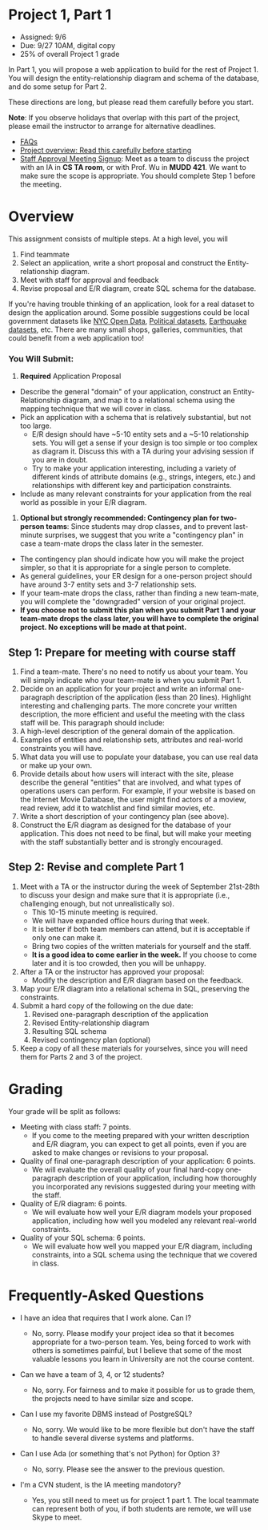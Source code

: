 # Project 1, Part 1

* Assigned: 9/6
* Due: 9/27 10AM, digital copy
* 25% of overall Project 1 grade

In Part 1, you will propose a web application to build for the rest of Project 1.  You will design the entity-relationship diagram and schema of the database, and do some setup for Part 2.

These directions are long, but please read them carefully before you start.

**Note**: If you observe holidays that overlap with this part of the project, please email the instructor to arrange for alternative deadlines.

* [FAQs](#frequently-asked-questions)
* [Project overview: Read this carefully before starting](../)
* [Staff Approval Meeting Signup](): Meet as a team to discuss the project with an IA in **CS TA room**, or with Prof. Wu in **MUDD 421**. We want to make sure the scope is appropriate. You should complete Step 1 before the meeting. 
<!--* CVN students still need to meet us for project 1 part 1, the local teammate can represent both of you. For teams that both students are remote, we will use Skype to meet. If you have a large time difference (e.g., singapore) then arrange so that the staff member knows.-->


# Overview 

This assignment consists of multiple steps.  At a high level, you will

1. Find teammate
1. Select an application, write a short proposal and construct the Entity-relationship diagram.
1. Meet with staff for approval and feedback
1. Revise proposal and E/R diagram, create SQL schema for the database.

If you're having trouble thinking of an application, look for a real dataset to design the application around.  Some possible suggestions could be local government datasets like [NYC Open Data](https://opendata.cityofnewyork.us/), [Political datasets](https://fivethirtyeight.com/features/why-were-sharing-3-million-russian-troll-tweets/), [Earthquake datasets](https://earthquake.usgs.gov/data/data.php), etc.  There are many small shops, galleries, communities, that could benefit from a web application too!


### You Will Submit:

1. **Required** Application Proposal
  * Describe the general "domain" of your application, construct an Entity-Relationship
  diagram, and map it to a relational schema using the mapping technique 
  that we will cover in class. 
  * Pick an application with a schema that is relatively substantial, but not too large. 
    * E/R design should have ~5-10 entity sets and a ~5-10 relationship sets. 
      You will get a sense if your design is too simple or too complex as diagram it.
      Discuss this with a TA during your advising session if you are in doubt.
    * Try to make your application interesting, including a variety of different kinds of attribute 
      domains (e.g., strings, integers, etc.) and relationships with different key and 
      participation constraints.
  * Include as many relevant constraints for your application from the 
    real world as possible in your E/R diagram.
1. <a name="contingency"></a> **Optional but strongly recommended: Contingency plan for two-person teams**:
  Since students may drop classes, and to prevent last-minute surprises, we suggest that you 
  write a "contingency plan" in case a team-mate drops the class  later in the semester. 
  * The contingency plan should indicate how you will make the project simpler, so that it is appropriate for a single person to complete. 
  * As general guidelines, your ER design for a one-person project should have around 3-7 
    entity sets and 3-7 relationship sets.
  * If your team-mate drops the class, rather than finding a new team-mate,
    you will complete the "downgraded" version of your original project. 
  * **If you choose not to submit this plan when you submit Part 1 and your team-mate drops the class later, you will have to complete the original project. No exceptions will be made at that point.**



## Step 1: Prepare for meeting with course staff

1. Find a team-mate. There's no need to notify us about your team. You will simply indicate who your team-mate is when you submit Part 1.
1. Decide on an application for your project and write an informal one-paragraph description of the application (less than 20 lines). Highlight interesting and challenging parts. The more concrete your written description, the more efficient and useful the meeting with the class staff will be. This paragraph should include:
  1. A high-level description of the general domain of the application. 
  1. Examples of entities and relationship sets, attributes and real-world constraints you will have.
  1. What data you will use to populate your database, you can use real data or make up your own.
  1. Provide details about how users will interact with the site, please describe the general "entities" that are involved, and what types of operations users can perform. For example, if your website is based on the Internet Movie Database, the user might find actors of a moview, read review, add it to watchlist and find similar movies, etc.
  1. Write a short description of your contingency plan (see above).
1. Construct the E/R diagram as designed for the database of your application. This does not need to be final, but will make your meeting with the staff substantially better and is strongly encouraged.
 
 
## Step 2: Revise and complete Part 1
 
1. Meet with a TA or the instructor during the week of September 21st-28th to discuss your design and make sure that it is appropriate (i.e., challenging enough, but not unrealistically so). 
    * This 10-15 minute meeting is required.
    * We will have expanded office hours during that week.
    * It is better if both team members can attend, but it is acceptable if only one can make it.
    * Bring two copies of the written materials for yourself and the staff.
    * **It is a good idea to come earlier in the week.**  If you choose to come later and it is too crowded, then you will be unhappy.
1. After a TA or the instructor has approved your proposal:
    * Modify the description and E/R diagram based on the feedback.
1. Map your E/R diagram into a relational schema in SQL, preserving the constraints.
1. Submit a hard copy of the following on the due date:
    1. Revised one-paragraph description of the application
    2. Revised Entity-relationship diagram
    3. Resulting SQL schema
    4. Revised contingency plan (optional)
1. Keep a copy of all these materials for yourselves, since you will need them for Parts 2 and 3 of the project.


# Grading

Your grade will be split as follows:

* Meeting with class staff: 7 points.
  * If you come to the meeting prepared with your written description and E/R diagram, you can expect to get all points, even if you are asked to make changes or revisions to your proposal.
* Quality of final one-paragraph description of your application: 6 points.
   * We will evaluate the overall quality of your final hard-copy one-paragraph description of your application, including how thoroughly you incorporated any revisions suggested during your meeting with the staff.
* Quality of E/R diagram: 6 points.
    * We will evaluate how well your E/R diagram models your proposed application, including how well you modeled any relevant real-world constraints.
* Quality of your SQL schema: 6 points.
    * We will evaluate how well you mapped your E/R diagram, including constraints, into a SQL schema using the technique that we covered in class.


# Frequently-Asked Questions
<a name="faq"></a>

* I have an idea that requires that I work alone. Can I?
    * No, sorry. Please modify your project idea so that it becomes appropriate for a two-person team. Yes, being forced to work with others is sometimes painful, but I believe that some of the most valuable lessons you learn in University are not the course content.

* Can we have a team of 3, 4, or 12 students?
    * No, sorry. For fairness and to make it possible for us to grade them, the projects need to have similar size and scope.

* Can I use my favorite DBMS instead of PostgreSQL?
    * No, sorry.  We would like to be more flexible but don't have the staff to handle several diverse systems and platforms.

* Can I use Ada (or something that's not Python) for Option 3?
    * No, sorry. Please see the answer to the previous question.
    
* I'm a CVN student, is the IA meeting mandotory?
    * Yes, you still need to meet us for project 1 part 1. The local teammate can represent both of you, if both students are remote, we will use Skype to meet. 

